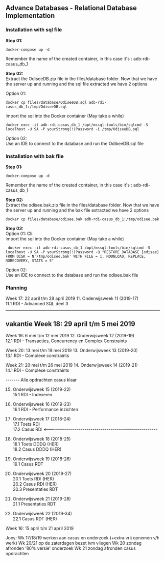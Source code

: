 ## Advance Databases - Relational Database Implementation

### Installation with sql file
**Step 01:**
``` console
docker-compose up -d
```
Remember the name of the created container, in this case it's : adb-rdi-casus_db_1

**Step 02:**   
Extract the OdiseeDB.zip file in the files/database folder. 
Now that we have the server up and running and the sql file extracted we have 2 options

Option 01:
``` console
docker cp files/database/OdiseeDB.sql adb-rdi-casus_db_1:/tmp/OdiseeDB.sql
```
Import the sql into the Docker container (May take a while)
``` console
docker exec -it adb-rdi-casus_db_1 /opt/mssql-tools/bin/sqlcmd -S localhost -U SA -P yourStrong(!)Password -i /tmp/OdiseeDB.sql
```

Option 02:  
Use an IDE to connect to the database and run the OdibeeDB.sql file


### Installation with bak file
**Step 01:**
``` console
docker-compose up -d
```
Remember the name of the created container, in this case it's : adb-rdi-casus_db_1

**Step 02:**   
Extract the odisee.bak.zip file in the files/database folder. 
Now that we have the server up and running and the bak file extracted we have 2 options

``` console
docker cp files/database/odisee.bak adb-rdi-casus_db_1:/tmp/odisee.bak
```

**Step 03:**  
Option 01: Cli    
Import the sql into the Docker container (May take a while)
``` console
 docker exec -it adb-rdi-casus_db_1 /opt/mssql-tools/bin/sqlcmd -S localhost -U SA -P yourStrong(!)Password -Q "RESTORE DATABASE [odisee] FROM DISK = N'/tmp/odisee.bak' WITH FILE = 1, NOUNLOAD, REPLACE, NORECOVERY, STATS = 5"
```

Option 02:   
Use an IDE to connect to the database and run the odisee.bak file

### Planning
Week 17: 22 april t/m 28 april 2019
11. Onderwijsweek 11 (2019-17)	
11.1 RDI - Advanced SQL deel 3	

---------------
vakantie
Week 18: 29 april t/m 5 mei 2019
------------
Week 19: 6 mei t/m 12 mei 2019
12. Onderwijsweek 12 (2019-19)	
12.1 RDI - Transacties, Concurrency en Complex Constraints	

Week 20: 13 mei t/m 19 mei 2019
13. Onderwijsweek 13 (2019-20)	
13.1 RDI - Complexe constraints	

Week 21: 20 mei t/m 26 mei 2019
14. Onderwijsweek 14 (2019-21)	
14.1 RDI - Complexe constraints	

------- Alle opdrachten casus klaar

15. Onderwijsweek 15 (2019-22)	
15.1 RDI - Indexeren	

16. Onderwijsweek 16 (2019-23)	
16.1 RDI - Performance inzichten	

17. Onderwijsweek 17 (2018-24)	
17.1 Toets RDI	
17.2 Casus RDI <-------------------------------------------------------    

18. Onderwijsweek 18 (2018-25)	
18.1 Toets DDDQ (HER)	
18.2 Casus DDDQ (HER)	

19. Onderwijsweek 19 (2018-26)	
19.1 Casus RDT	




20. Onderwijsweek 20 (2019-27)	
20.1 Toets RDI (HER)	
20.2 Casus RDI (HER)	
20.3 Presentaties RDT	
21. Onderwijsweek 21 (2019-28)	
21.1 Presentaties RDT	
22. Onderwijsweek 22 (2019-34)	
22.1 Casus RDT (HER)



Week 16: 15 april t/m 21 april 2019



Joey:
Wk 17/18/19 werken aan casus en onderzoek (+extra vrij opnemen v/h werk)
Wk 20/21 op de zaterdagen bezet ivm vliegen
Wk 20 zondag afronden '80% versie' onderzoek
Wk 21 zondag afronden casus opdrachten



